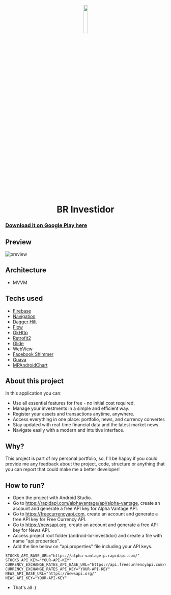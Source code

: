 <p align="center">
  <img src="https://github.com/omouravictor/assets/blob/main/assets/br-investidor/icon.png" width=15%>
</p>

<h1 align="center">BR Investidor</h1>

### [Download it on Google Play here](https://play.google.com/store/apps/details?id=com.omouravictor.br_investidor)

## Preview

![preview](https://github.com/user-attachments/assets/b1de4dde-04d5-40d1-8d37-e0f8c6c7bb39)

## Architecture

- MVVM

## Techs used

- [Firebase](https://firebase.google.com)
- [Navigation](https://developer.android.com/jetpack/androidx/releases/navigation)
- [Dagger Hilt](https://developer.android.com/training/dependency-injection/hilt-android)
- [Flow](https://developer.android.com/kotlin/flow)
- [OkHttp](https://square.github.io/okhttp/)
- [Retrofit2](https://square.github.io/retrofit/)
- [Glide](https://github.com/bumptech/glide)
- [WebView](https://developer.android.com/reference/android/webkit/WebView)
- [Facebook Shimmer](https://github.com/facebookarchive/shimmer-android)
- [Guava](https://github.com/google/guava)
- [MPAndroidChart](https://github.com/PhilJay/MPAndroidChart)

## About this project

In this application you can:

- Use all essential features for free - no initial cost required.
- Manage your investments in a simple and efficient way.
- Register your assets and transactions anytime, anywhere.
- Access everything in one place: portfolio, news, and currency converter.
- Stay updated with real-time financial data and the latest market news.
- Navigate easily with a modern and intuitive interface.

## Why?

This project is part of my personal portfolio, so, I'll be happy if you could provide me any feedback about the project, code, structure or anything that you can report that could make me a better developer!

## How to run?

- Open the project with Android Studio.
- Go to https://rapidapi.com/alphavantage/api/alpha-vantage, create an account and generate a free API key for Alpha Vantage API.
- Go to https://freecurrencyapi.com, create an account and generate a free API key for Free Currency API.
- Go to https://newsapi.org, create an account and generate a free API key for News API.
- Access project root folder (android-br-investidor) and create a file with name "api.properties".
- Add the line below on "api.properties" file including your API keys.

```
STOCKS_API_BASE_URL="https://alpha-vantage.p.rapidapi.com/"
STOCKS_API_KEY="YOUR-API-KEY"
CURRENCY_EXCHANGE_RATES_API_BASE_URL="https://api.freecurrencyapi.com/v1/"
CURRENCY_EXCHANGE_RATES_API_KEY="YOUR-API-KEY"
NEWS_API_BASE_URL="https://newsapi.org/"
NEWS_API_KEY="YOUR-API-KEY"
```

- That's all :)
